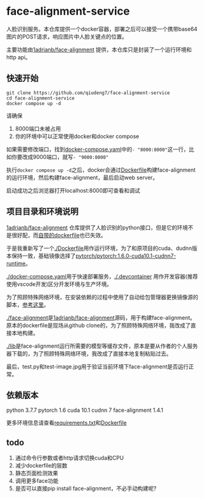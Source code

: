 # face-alignment-service
人脸识别服务。本仓库提供一个docker容器，部署之后可以接受一个携带base64图片的POST请求，响应图片中人脸关键点的位置。

主要功能由[1adrianb/face-alignment](https://github.com/1adrianb/face-alignment) 提供，本仓库只是封装了一个运行环境和http api。

## 快速开始

```shell
git clone https://github.com/qiudeng7/face-alignment-service
cd face-alignment-service
docker compose up -d
```

请确保
1. 8000端口未被占用
2. 你的环境中可以正常使用docker和docker compose


如果需要修改端口，找到[docker-compose.yaml](./docker-compose.yaml)中的`- "8000:8000"`这一行，比如你要改成9000端口，就写`- "9000:8000"`

执行`docker compose up -d`之后，docker会通过[Dockerfile](./Dockerfile)构建face-alignment的运行环境，然后构建face-alignment，最后启动web server。

启动成功之后浏览器打开localhost:8000即可查看和调试

## 项目目录和环境说明

[1adrianb/face-alignment](https://github.com/1adrianb/face-alignment) 仓库提供了人脸识别的python接口，但是它的环境不是很好配，而[自带的dockerfile](https://github.com/1adrianb/face-alignment/blob/master/Dockerfile)也已失效。

于是我重新写了一个[./Dockerfile](./Dockerfile)用作运行环境，为了和原项目的cuda、dudnn版本保持一致，基础镜像选择了[pytorch/pytorch:1.6.0-cuda10.1-cudnn7-runtime](https://hub.docker.com/layers/pytorch/pytorch/1.6.0-cuda10.1-cudnn7-runtime/images/sha256-9c3aa4653f6fb6590acf7f49115735be3c3272f4fa79e5da7c96a2c901631352?context=explore)。

[./docker-compose.yaml](./docker-compose.yaml)用于快速部署服务，[./.devcontainer](./.devcontainer) 用作开发容器(推荐使用vscode开发)区分开发环境与生产环境。

为了照顾特殊网络环境，在安装依赖的过程中使用了自动给包管理器更换镜像源的脚本，[参考这里](https://linuxmirrors.cn/use/)。

[./face-alignment](./face-alignment)是[1adrianb/face-alignment](https://github.com/1adrianb/face-alignment)源码，用于构建face-alignment。原本的dockerfile是现场从github clone的，为了照顾特殊网络环境，我改成了直接本地构建。

[./lib](./lib)是face-alignment运行所需要的模型等缓存文件，原本是要从作者的个人服务器下载的，为了照顾特殊网络环境，我改成了直接本地复制粘贴过去。

最后，test.py和test-image.jpg用于验证当前环境下face-alignment是否运行正常。

## 依赖版本
python 3.7.7
pytorch 1.6 
cuda 10.1 
cudnn 7
face-alignment 1.4.1

更多环境信息请查看[requirements.txt](./requirements.txt)和[Dockerfile](./Dockerfile)

## todo
1. 通过命令行参数或者http请求切换cuda和CPU
2. 减少dockerfile的层数
3. 静态页面检测效果
4. 调用更多face功能
5. 是否可以直接pip install face-alignment，不必手动构建呢?